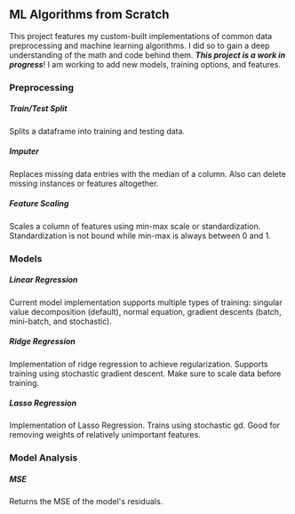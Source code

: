 ## ML Algorithms from Scratch
This project features my custom-built implementations of common data preprocessing and machine learning algorithms.
I did so to gain a deep understanding of the math and code behind them. ***This project is a work in progress***!
I am working to add new models, training options, and features.
### Preprocessing
##### Train/Test Split
Splits a dataframe into training and testing data.
##### Imputer
Replaces missing data entries with the median of a column. Also can 
delete missing instances or features altogether.
##### Feature Scaling
Scales a column of features using min-max scale or standardization.
Standardization is not bound while min-max is always between 0 and 1.
### Models
##### Linear Regression
Current model implementation supports multiple types of training: 
singular value decomposition (default), normal equation, gradient descents
(batch, mini-batch, and stochastic).
##### Ridge Regression
Implementation of ridge regression to achieve regularization. Supports
training using stochastic gradient descent. Make sure to scale data before
training.
##### Lasso Regression
Implementation of Lasso Regression. Trains using stochastic gd. Good for
removing weights of relatively unimportant features.
### Model Analysis
##### MSE
Returns the MSE of the model's residuals.